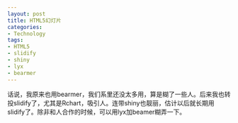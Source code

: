 ```yaml
---
layout: post
title: HTML5幻灯片
categories:
- Technology
tags:
- HTML5
- slidify
- shiny
- lyx
- bearmer
---
```


话说，我原来也用bearmer，我们系里还没太多用，算是糊了一些人。后来我也转投slidify了，尤其是Rchart，吸引人。连带shiny也靓丽，估计以后就长期用slidify了。除非和人合作的时候，可以用lyx加beamer糊弄一下。
